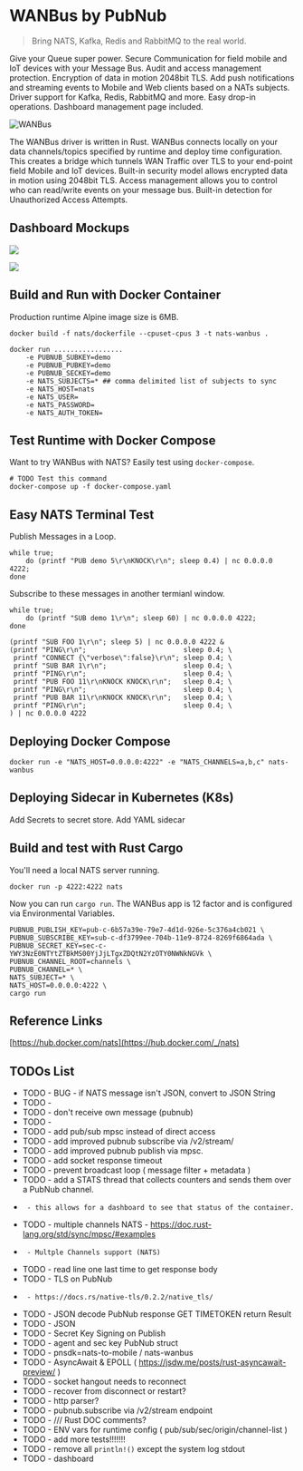 # WANBus by PubNub
> Bring NATS, Kafka, Redis and RabbitMQ to the real world.

Give your Queue super power.
Secure Communication for field mobile and IoT devices with your Message Bus.
Audit and access management protection.
Encryption of data in motion 2048bit TLS.
Add push notifications and streaming events to Mobile and Web clients
based on a NATs subjects.
Driver support for Kafka, Redis, RabbitMQ and more.
Easy drop-in operations.
Dashboard management page included.

![WANBus](https://repository-images.githubusercontent.com/178954890/dcda8900-6ce9-11e9-9cc5-a6b7b476ad65)

The WANBus driver is written in Rust.
WANBus connects locally on your data channels/topics specified by runtime
and deploy time configuration.
This creates a bridge which tunnels WAN Traffic over TLS
to your end-point field Mobile and IoT devices.
Built-in security model allows encrypted data in motion using 2048bit TLS.
Access management allows you to control
who can read/write events on your message bus.
Built-in detection for Unauthorized Access Attempts.

## Dashboard Mockups

![](https://i.imgur.com/BjC73ZN.png)

![](https://i.imgur.com/qP6nNBr.png)

## Build and Run with Docker Container

Production runtime Alpine image size is 6MB.

```shell
docker build -f nats/dockerfile --cpuset-cpus 3 -t nats-wanbus .
```

```shell
docker run .................
    -e PUBNUB_SUBKEY=demo
    -e PUBNUB_PUBKEY=demo
    -e PUBNUB_SECKEY=demo
    -e NATS_SUBJECTS=* ## comma delimited list of subjects to sync
    -e NATS_HOST=nats
    -e NATS_USER=
    -e NATS_PASSWORD=
    -e NATS_AUTH_TOKEN=
```

## Test Runtime with Docker Compose

Want to try WANBus with NATS?
Easily test using `docker-compose`.

```shell
# TODO Test this command
docker-compose up -f docker-compose.yaml
```

##  Easy NATS Terminal Test

Publish Messages in a Loop.


```shell
while true;
    do (printf "PUB demo 5\r\nKNOCK\r\n"; sleep 0.4) | nc 0.0.0.0 4222;
done
```

Subscribe to these messages in another termianl window.

```shell
while true;
    do (printf "SUB demo 1\r\n"; sleep 60) | nc 0.0.0.0 4222;
done
```

```shell
(printf "SUB FOO 1\r\n"; sleep 5) | nc 0.0.0.0 4222 &
(printf "PING\r\n";                        sleep 0.4; \
 printf "CONNECT {\"verbose\":false}\r\n"; sleep 0.4; \
 printf "SUB BAR 1\r\n";                   sleep 0.4; \
 printf "PING\r\n";                        sleep 0.4; \
 printf "PUB FOO 11\r\nKNOCK KNOCK\r\n";   sleep 0.4; \
 printf "PING\r\n";                        sleep 0.4; \
 printf "PUB BAR 11\r\nKNOCK KNOCK\r\n";   sleep 0.4; \
 printf "PING\r\n";                        sleep 0.4; \
) | nc 0.0.0.0 4222 
```
## Deploying Docker Compose

```shell
docker run -e "NATS_HOST=0.0.0.0:4222" -e "NATS_CHANNELS=a,b,c" nats-wanbus
```

## Deploying Sidecar in Kubernetes (K8s)

Add Secrets to secret store.
Add YAML sidecar

## Build and test with Rust Cargo

You'll need a local NATS server running.

```shell
docker run -p 4222:4222 nats
```

Now you can run `cargo run`.
The WANBus app is 12 factor and is configured via Environmental Variables.

```shell
PUBNUB_PUBLISH_KEY=pub-c-6b57a39e-79e7-4d1d-926e-5c376a4cb021 \
PUBNUB_SUBSCRIBE_KEY=sub-c-df3799ee-704b-11e9-8724-8269f6864ada \
PUBNUB_SECRET_KEY=sec-c-YWY3NzE0NTYtZTBkMS00YjJjLTgxZDQtN2YzOTY0NWNkNGVk \
PUBNUB_CHANNEL_ROOT=channels \
PUBNUB_CHANNEL=* \
NATS_SUBJECT=* \
NATS_HOST=0.0.0.0:4222 \
cargo run
```

## Reference Links

[https://hub.docker.com/nats](https://hub.docker.com/_/nats)


## TODOs List

 - TODO - BUG - if NATS message isn't JSON, convert to JSON String
 - TODO - 
 - TODO - don't receive own message (pubnub)
 - TODO - 
 - TODO - add pub/sub mpsc instead of direct access
 - TODO - add improved pubnub subscribe via /v2/stream/
 - TODO - add improved pubnub publish via mpsc.
 - TODO - add socket response timeout
 - TODO - prevent broadcast loop ( message filter + metadata )
 - TODO - add a STATS thread that collects counters and sends them over a PubNub channel.
 -      - this allows for a dashboard to see that status of the container.
 - TODO - multiple channels NATS - https://doc.rust-lang.org/std/sync/mpsc/#examples
 -      - Multple Channels support (NATS)
 - TODO - read line one last time to get response body
 - TODO - TLS on PubNub
 -      - https://docs.rs/native-tls/0.2.2/native_tls/
 - TODO - JSON decode PubNub response GET TIMETOKEN return Result
 - TODO - JSON
 - TODO - Secret Key Signing on Publish
 - TODO - agent and sec key PubNub struct
 - TODO - pnsdk=nats-to-mobile / nats-wanbus
 - TODO - AsyncAwait & EPOLL ( https://jsdw.me/posts/rust-asyncawait-preview/  )
 - TODO - socket hangout needs to reconnect
 - TODO - recover from disconnect or restart?
 - TODO - http parser?
 - TODO - pubnub.subscribe via /v2/stream endpoint
 - TODO - /// Rust DOC comments?
 - TODO - ENV vars for runtime config ( pub/sub/sec/origin/channel-list )
 - TODO - add more tests!!!!!!!
 - TODO - remove all `println!()` except the system log stdout
 - TODO - dashboard

